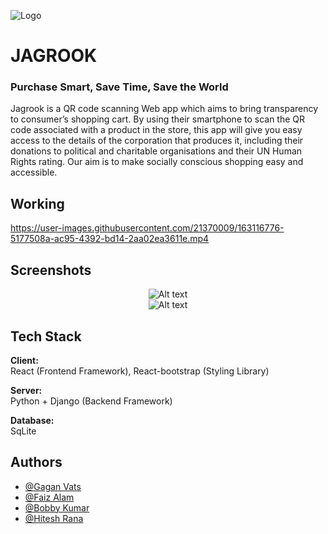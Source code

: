 ![Logo](https://socialify.git.ci/tryst-hackathon-2/TEAM_CODE_OF_DUTY/image?font=Bitter&forks=1&logo=https%3A%2F%2Fres.cloudinary.com%2Fdgg6izgtw%2Fimage%2Fupload%2Fv1649550211%2Fjagrook-logos_white_nxkmph.png&name=1&owner=1&pattern=Floating%20Cogs&pulls=1&stargazers=1&theme=Dark)

# JAGROOK

### Purchase Smart, Save Time, Save the World

Jagrook is a QR code scanning Web app which aims to bring transparency to consumer’s shopping cart.
By using their smartphone to scan the QR code associated with a product in the store, this app will give you easy access to the details of the corporation that produces it, including their donations to political and charitable organisations and their UN Human Rights rating.
Our aim is to make socially conscious shopping easy and accessible.

## Working

https://user-images.githubusercontent.com/21370009/163116776-5177508a-ac95-4392-bd14-2aa02ea3611e.mp4

## Screenshots

<center><img src="https://user-images.githubusercontent.com/21370009/162782837-96cee6e2-f222-4246-8575-385392831a7d.png"  alt="Alt text" style="display: inline-block; margin: 0 auto; max-width: 600px"></center>
<center><img src="https://user-images.githubusercontent.com/21370009/162783568-fca3bdde-2073-4b3c-8186-40674512f72d.png" alt="Alt text" style="display: inline-block; margin: 0 auto; max-width: 600px"></center>

## Tech Stack

**Client:** \
React (Frontend Framework),
React-bootstrap (Styling Library)

**Server:** \
Python + Django (Backend Framework)

**Database:**  
SqLite

## Authors

- [@Gagan Vats](https://www.github.com/gaganvats-05)
- [@Faiz Alam](https://www.github.com/faizalam)
- [@Bobby Kumar](https://www.github.com/kashyap1905)
- [@Hitesh Rana](https://github.com/hitesh22rana)
